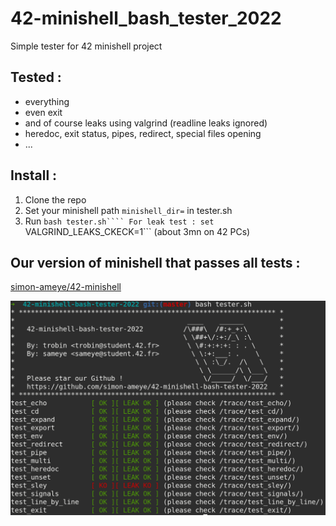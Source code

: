 # 42-minishell_bash_tester_2022
Simple tester for 42 minishell project

## Tested :
- everything
- even exit
- and of course leaks using valgrind (readline leaks ignored)
- heredoc, exit status, pipes, redirect, special files opening
- ...

## Install :
1) Clone the repo
2) Set your minishell path ```minishell_dir=``` in tester.sh
4) Run ```bash tester.sh````
For leak test : set ```VALGRIND_LEAKS_CKECK=1``` (about 3mn on 42 PCs)

## Our version of minishell that passes all tests :
[simon-ameye/42-minishell](https://github.com/simon-ameye/42-minishell)

![Alt text](preview.png?raw=true "Preview")
